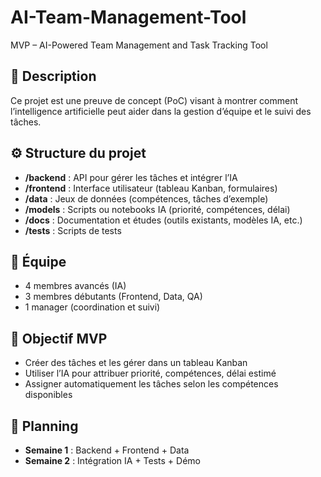 # AI-Team-Management-Tool  

MVP – AI-Powered Team Management and Task Tracking Tool  

## 📘 Description  
Ce projet est une preuve de concept (PoC) visant à montrer comment l’intelligence artificielle peut aider dans la gestion d’équipe et le suivi des tâches.  

## ⚙️ Structure du projet  
- **/backend** : API pour gérer les tâches et intégrer l’IA  
- **/frontend** : Interface utilisateur (tableau Kanban, formulaires)  
- **/data** : Jeux de données (compétences, tâches d’exemple)  
- **/models** : Scripts ou notebooks IA (priorité, compétences, délai)  
- **/docs** : Documentation et études (outils existants, modèles IA, etc.)  
- **/tests** : Scripts de tests  

## 👥 Équipe  
- 4 membres avancés (IA)  
- 3 membres débutants (Frontend, Data, QA)  
- 1 manager (coordination et suivi)  

## 🚀 Objectif MVP  
- Créer des tâches et les gérer dans un tableau Kanban  
- Utiliser l’IA pour attribuer priorité, compétences, délai estimé  
- Assigner automatiquement les tâches selon les compétences disponibles  

## 📅 Planning  
- **Semaine 1** : Backend + Frontend + Data  
- **Semaine 2** : Intégration IA + Tests + Démo  
